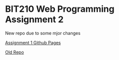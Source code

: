 # BIT210 Web Programming Assignment 2

New repo due to some mjor changes

[Assignment 1 Github Pages](https://zalaancaspe.github.io/BIT210-Assignment1/)

[Old Repo](https://github.com/zalaanCaspe/BIT210-Assignment2)
